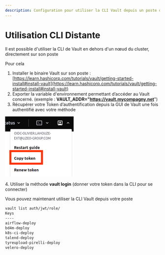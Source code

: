 ```yaml
---
description: Configuration pour utiliser la CLI Vault depuis un poste distant
---
```


# Utilisation CLI Distante

Il est possible d'utiliser la CLI de Vault en dehors d'un nœud du cluster, directement sur son poste

Pour cela

1. Installer le binaire Vault sur son poste : [https://learn.hashicorp.com/tutorials/vault/getting-started-install#install-vault](https://learn.hashicorp.com/tutorials/vault/getting-started-install#install-vault)
2. Exporter la variable d'environnement permettant d’accéder au Vault concerné. (exemple : **VAULT\_ADDR="https://vault.mycompagny.net**")
3. Récupérer votre Token d’authentification depuis la GUI de Vault une fois authentifié avec votre méthode

![Recuperation du Token utilisateur](<../.gitbook/assets/vault token.png>)

4\. Utiliser la méthode **vault login** (donner votre token dans la CLI pour se connecter)



Vous pouvez maintenant utiliser la CLI Vault depuis votre poste

```
vault list auth/jwt/role/
Keys
----
airflow-deploy
bd4m-deploy
k8s-ci-deploy
talend-deploy
tyreupload-pirelli-deploy
velero-deploy

```
